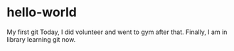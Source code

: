 # hello-world
My first git
Today, I did volunteer and went to gym after that. Finally, I am in library learning git now.

